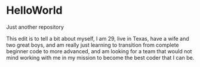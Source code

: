 # HelloWorld
Just another repository

This edit is to tell a bit about myself, I am 29, live in Texas, have a wife and two great boys, and am really just learning to transition from complete beginner code to more advanced, and am looking for a team that would not mind working with me in my mission to become the best coder that I can be.
